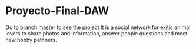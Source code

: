 # Proyecto-Final-DAW

Go to branch master to see the project
It is a social network for exitic animal lovers to share photos and information, answer people questions and meet new hobby pathners.
